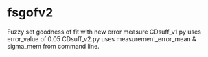 # fsgofv2
Fuzzy set goodness of fit with new error measure
CDsuff_v1.py uses error_value of 0.05
CDsuff_v2.py uses  measurement_error_mean & sigma_mem from command line.
